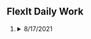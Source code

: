 ## FlexIt Daily Work

1.  <details>
    <summary>8/17/2021</summary>

        1. Set up workspace (VPN, FileZilla, VSCode, Slack, Google Workspace, WeWork card)
        2. Familiarize myself with the codebase
        3. Get acquainted with PHP and refresh on jQuery
        4. AccuWeather widget
            - Fixed two minor existing bugs
            - Added logic to change weather icon based on user's location weather
            - Added logic to change background image based on user's day/night cycle
        5. Trainer's page to-do list
            - Fixed sorting bug that did not differentiate between `Pending` and `Completed` tasks
            - Fixed duplication when sorted more than once
            - Refactored jQuery sorting function

    </details>
